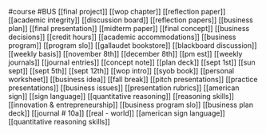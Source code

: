 #course
#BUS
[[final project]]
[[wop chapter]]
[[reflection paper]]
[[academic integrity]]
[[discussion board]]
[[reflection papers]]
[[business plan]]
[[final presentation]]
[[midterm paper]]
[[final concept]]
[[business decisions]]
[[credit hours]]
[[academic accommodations]]
[[business program]]
[[program slo]]
[[gallaudet bookstore]]
[[blackboard discussion]]
[[weekly basis]]
[[november 8th]]
[[december 8th]]
[[pm est]]
[[weekly journals]]
[[journal entries]]
[[concept note]]
[[plan deck]]
[[sept 1st]]
[[sun sept]]
[[sept 5th]]
[[sept 12th]]
[[wop intro]]
[[syob book]]
[[personal worksheet]]
[[business idea]]
[[fall break]]
[[pitch presentations]]
[[practice presentations]]
[[business issues]]
[[presentation rubrics]]
[[american sign]]
[[sign language]]
[[quantitative reasoning]]
[[reasoning skills]]
[[innovation & entrepreneurship]]
[[business program slo]]
[[business plan deck]]
[[journal # 10a]]
[[real - world]]
[[american sign language]]
[[quantitative reasoning skills]]
